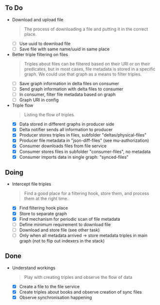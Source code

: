 ## To Do

- Download and upload file
    > The process of downloading a file and putting it in the correct place.
    * [ ] Use uuid to download file
    * [ ] Save file with same name/uuid in same place
- Better triple filtering on files
    > Triples about files can be filtered based on their URI or on their predicates, but in most cases, file metadata is stored in a specific graph. We could use that graph as a means to filter triples.
    * [ ] Save graph information in delta files on consumer
    * [ ] Send graph information with delta files to consumer
    * [ ] In consumer, filter file metadata based on graph
    * [ ] Graph URI in config
- Triple flow
    > Listing the flow of triples.
    * [x] Data stored in different graphs in producer side
    * [x] Delta notifier sends all information to producer
    * [x] Producer stores triples in files, subfolder "deltas/physical-files"
    * [x] Producer file metadata in "json-diff-files" (see mu-authorization)
    * [x] Consumer downloads files from file service
    * [x] Consumer stores files in subfolder "consumer-files", no metadata
    * [x] Consumer imports data in single graph: "synced-files"

## Doing

- Intercept file triples
    > Find a good place for a filtering hook, store them, and process them at the right time.
    * [x] Find filtering hook place
    * [x] Store to separate graph
    * [x] Find mechanism for periodic scan of file metadata
    * [ ] Define minimum requirement to download file
    * [ ] Download and store file (see other task)
    * [ ] Only when all metadata arrived -> store metadata triples in main graph (not to flip out indexers in the stack)

## Done

- Understand workings
    > Play with creating triples and observe the flow of data
    * [x] Create a file to the file service
    * [x] Create triples about books and observe creation of sync files
    * [x] Observe synchronisation happening
